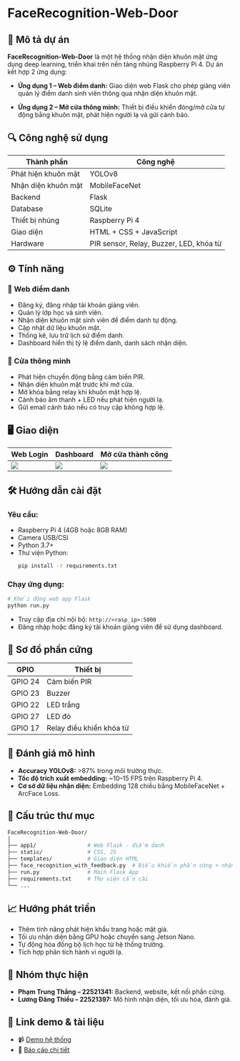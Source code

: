
# FaceRecognition-Web-Door

## 🧠 Mô tả dự án

**FaceRecognition-Web-Door** là một hệ thống nhận diện khuôn mặt ứng dụng deep learning, triển khai trên nền tảng nhúng Raspberry Pi 4. Dự án kết hợp 2 ứng dụng:

- **Ứng dụng 1 – Web điểm danh:** Giao diện web Flask cho phép giảng viên quản lý điểm danh sinh viên thông qua nhận diện khuôn mặt.


- **Ứng dụng 2 – Mở cửa thông minh:** Thiết bị điều khiển đóng/mở cửa tự động bằng khuôn mặt, phát hiện người lạ và gửi cảnh báo.

## 🔍 Công nghệ sử dụng

| Thành phần | Công nghệ |
|-----------|-----------|
| Phát hiện khuôn mặt | YOLOv8 |
| Nhận diện khuôn mặt | MobileFaceNet |
| Backend | Flask |
| Database | SQLite |
| Thiết bị nhúng | Raspberry Pi 4 |
| Giao diện | HTML + CSS + JavaScript |
| Hardware | PIR sensor, Relay, Buzzer, LED, khóa từ |

## ⚙️ Tính năng

### 📌 Web điểm danh
- Đăng ký, đăng nhập tài khoản giảng viên.
- Quản lý lớp học và sinh viên.
- Nhận diện khuôn mặt sinh viên để điểm danh tự động.
- Cập nhật dữ liệu khuôn mặt.
- Thống kê, lưu trữ lịch sử điểm danh.
- Dashboard hiển thị tỷ lệ điểm danh, danh sách nhận diện.

### 🔐 Cửa thông minh
- Phát hiện chuyển động bằng cảm biến PIR.
- Nhận diện khuôn mặt trước khi mở cửa.
- Mở khóa bằng relay khi khuôn mặt hợp lệ.
- Cảnh báo âm thanh + LED nếu phát hiện người lạ.
- Gửi email cảnh báo nếu có truy cập không hợp lệ.

## 🖥️ Giao diện
| Web Login | Dashboard | Mở cửa thành công |
|-----------|-----------|-------------------|
| ![](assets/login.png) | ![](assets/dashboard.png) | ![](assets/open-success.png) |

## 🛠️ Hướng dẫn cài đặt

### Yêu cầu:
- Raspberry Pi 4 (4GB hoặc 8GB RAM)
- Camera USB/CSI
- Python 3.7+
- Thư viện Python:
  ```bash
  pip install -r requirements.txt
  ```

### Chạy ứng dụng:
```bash
# Khởi động web app Flask
python run.py
```

- Truy cập địa chỉ nội bộ: `http://<rasp_ip>:5000`
- Đăng nhập hoặc đăng ký tài khoản giảng viên để sử dụng dashboard.

## 🔌 Sơ đồ phần cứng

| GPIO | Thiết bị |
|------|----------|
| GPIO 24 | Cảm biến PIR |
| GPIO 23 | Buzzer |
| GPIO 22 | LED trắng |
| GPIO 27 | LED đỏ |
| GPIO 17 | Relay điều khiển khóa từ |

## 🧪 Đánh giá mô hình

- **Accuracy YOLOv8:** >87% trong môi trường thực.
- **Tốc độ trích xuất embedding:** ~10–15 FPS trên Raspberry Pi 4.
- **Cơ sở dữ liệu nhận diện:** Embedding 128 chiều bằng MobileFaceNet + ArcFace Loss.

## 🧱 Cấu trúc thư mục

```bash
FaceRecognition-Web-Door/
│
├── app1/                # Web Flask - điểm danh
├── static/              # CSS, JS
├── templates/           # Giao diện HTML
├── face_recognition_with_feedback.py  # Điều khiển phần cứng + nhận diện mở cửa
├── run.py               # Main Flask App
├── requirements.txt     # Thư viện cần cài
└── ...
```

## 📈 Hướng phát triển
- Thêm tính năng phát hiện khẩu trang hoặc mặt giả.
- Tối ưu nhận diện bằng GPU hoặc chuyển sang Jetson Nano.
- Tự động hóa đồng bộ lịch học từ hệ thống trường.
- Tích hợp phân tích hành vi người lạ.

## 👥 Nhóm thực hiện
- **Phạm Trung Thắng – 22521341:** Backend, website, kết nối phần cứng.
- **Lương Đăng Thiều – 22521397:** Mô hình nhận diện, tối ưu hóa, đánh giá.

## 🔗 Link demo & tài liệu
- 📹 [Demo hệ thống](https://drive.google.com/drive/folders/1uzMyPyNPbreyRnMfIy9W09ZUboi8NxAS?usp=sharing)
- 📄 [Báo cáo chi tiết](#)
